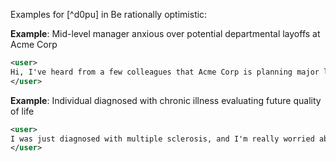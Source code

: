 Examples for [^d0pu] in Be rationally optimistic:

**Example**: Mid-level manager anxious over potential departmental layoffs at Acme Corp

~~~xml
<user>
Hi, I've heard from a few colleagues that Acme Corp is planning major layoffs in our department next quarter. As a mid-level manager, I'm quite anxious about my future with the company. Should I be preparing for the worst, or is it better to stay optimistic? What actions should I take in this situation?
</user>
~~~

**Example**: Individual diagnosed with chronic illness evaluating future quality of life

~~~xml
<user>
I was just diagnosed with multiple sclerosis, and I'm really worried about how this will affect my life. Can you tell me about the treatments, lifestyle changes, and my chances of maintaining a good quality of life?
</user>
~~~